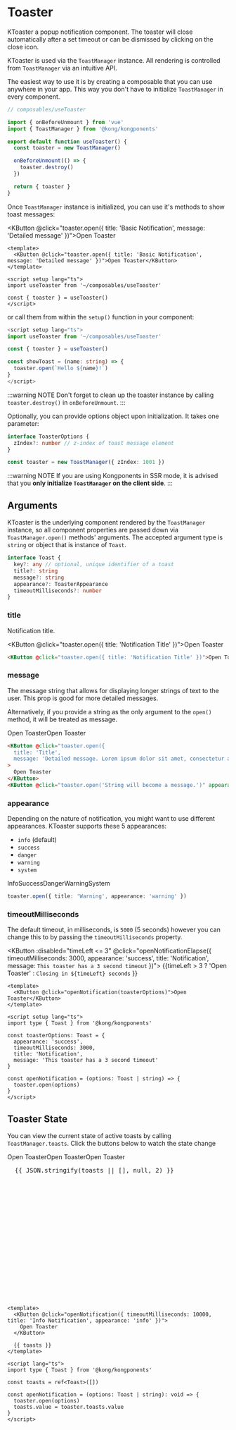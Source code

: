 # Toaster

KToaster a popup notification component. The toaster will close automatically after a set timeout or can be dismissed by clicking on the close icon.

KToaster is used via the `ToastManager` instance. All rendering is controlled from `ToastManager` via an intuitive API.

The easiest way to use it is by creating a composable that you can use anywhere in your app. This way you don't have to initialize `ToastManager` in every component.

```ts
// composables/useToaster

import { onBeforeUnmount } from 'vue'
import { ToastManager } from '@kong/kongponents'

export default function useToaster() {
  const toaster = new ToastManager()

  onBeforeUnmount(() => {
    toaster.destroy()
  })

  return { toaster }
}
```

Once `ToastManager` instance is initialized, you can use it's methods to show toast messages:

<KButton @click="toaster.open({ title: 'Basic Notification', message: 'Detailed message' })">Open Toaster</KButton>

```vue
<template>
  <KButton @click="toaster.open({ title: 'Basic Notification', message: 'Detailed message' })">Open Toaster</KButton>
</template>

<script setup lang="ts">
import useToaster from '~/composables/useToaster'

const { toaster } = useToaster()
</script>
```

or call them from within the `setup()` function in your component:

```ts
<script setup lang="ts">
import useToaster from '~/composables/useToaster'

const { toaster } = useToaster()

const showToast = (name: string) => {
  toaster.open(`Hello ${name}!`)
}
</script>
```

:::warning NOTE
Don't forget to clean up the toaster instance by calling `toaster.destroy()` in `onBeforeUnmount`.
:::

Optionally, you can provide options object upon initialization. It takes one parameter:

```ts
interface ToasterOptions {
  zIndex?: number // z-index of toast message element
}
```

```ts
const toaster = new ToastManager({ zIndex: 1001 })
```

:::warning NOTE
If you are using Kongponents in SSR mode, it is advised that you **only initialize `ToastManager` on the client side**.
:::

## Arguments

KToaster is the underlying component rendered by the `ToastManager` instance, so all component properties are passed down via `ToastManager.open()` methods' arguments. The accepted argument type is `string` or object that is instance of `Toast`.

```ts
interface Toast {
  key?: any // optional, unique identifier of a toast
  title?: string
  message?: string
  appearance?: ToasterAppearance
  timeoutMilliseconds?: number
}
```

### title

Notification title.

<KButton @click="toaster.open({ title: 'Notification Title' })">Open Toaster</KButton>

```html
<KButton @click="toaster.open({ title: 'Notification Title' })">Open Toaster</KButton>
```

### message

The message string that allows for displaying longer strings of text to the user. This prop is good for more detailed messages.

Alternatively, if you provide a string as the only argument to the `open()` method, it will be treated as message.

<div class="horizontal-container">
  <KButton @click="toaster.open({ 
    title: 'Title',
    message: 'Detailed message. Lorem ipsum dolor sit amet, consectetur adipiscing elit, sed do eiusmod tempor incididunt ut labore et dolore magna aliqua.' })"
  >
    Open Toaster
  </KButton>
  <KButton @click="toaster.open('String will become a message.')" appearance="secondary">Open Toaster</KButton>
</div>

```html
<KButton @click="toaster.open({ 
  title: 'Title',
  message: 'Detailed message. Lorem ipsum dolor sit amet, consectetur adipiscing elit, sed do eiusmod tempor incididunt ut labore et dolore magna aliqua.' })"
>
  Open Toaster
</KButton>
<KButton @click="toaster.open('String will become a message.')" appearance="secondary">Open Toaster</KButton>
```

### appearance

Depending on the nature of notification, you might want to use different appearances. KToaster supports these 5 appearances:

* `info` (default)
* `success`
* `danger`
* `warning`
* `system`

<div class="horizontal-container">
  <KButton @click="toaster.open({ title: 'Info', appearance: 'info' })">
    <InfoIcon />
    Info
  </KButton>
  <KButton @click="toaster.open({ title: 'Success', appearance: 'success' })">
    <CheckCircleIcon />
    Success
  </KButton>
  <KButton
    @click="toaster.open({ title: 'Danger', appearance: 'danger' })"
    appearance="danger"
  >
    <ClearIcon />
    Danger
  </KButton>
  <KButton @click="toaster.open({ title: 'Warning', appearance: 'warning' })">
    <WarningIcon />
    Warning
  </KButton>
  <KButton
    @click="toaster.open({ title: 'System', appearance: 'system' })"
    appearance="secondary"
  >
    <KongIcon />
    System
  </KButton>
</div>

```ts
toaster.open({ title: 'Warning', appearance: 'warning' })
```

### timeoutMilliseconds

The default timeout, in milliseconds, is `5000` (5 seconds) however you can change this to by passing the `timeoutMilliseconds` property.

<KButton :disabled="timeLeft <= 3" @click="openNotificationElapse({ timeoutMilliseconds: 3000, appearance: 'success', title: 'Notification', message: `This toaster has a 3 second timeout` })">
  {{timeLeft > 3 ? 'Open Toaster' : `Closing in ${timeLeft} seconds` }}
</KButton>

```vue
<template>
  <KButton @click="openNotification(toasterOptions)">Open Toaster</KButton>
</template>

<script setup lang="ts">
import type { Toast } from '@kong/kongponents'

const toasterOptions: Toast = {
  appearance: 'success',
  timeoutMilliseconds: 3000,
  title: 'Notification',
  message: 'This toaster has a 3 second timeout'
}

const openNotification = (options: Toast | string) => {
  toaster.open(options)
}
</script>
```

## Toaster State

You can view the current state of active toasts by calling `ToastManager.toasts`. Click the buttons below to watch the state change

<div class="horizontal-container">
  <KButton @click="openNotification({ timeoutMilliseconds: 10000, title: 'Info Notification', appearance: 'info' })">
    Open Toaster
  </KButton>
  <KButton
    @click="openNotification({ title: 'Danger Notification', appearance: 'danger' })"
    appearance="danger"
  >
    Open Toaster
  </KButton>
  <KButton
    @click="openNotification('Basic Notification')"
    appearance="secondary"
  >
    Open Toaster
  </KButton>
</div>

<pre class="fixed-height-data-container">
  {{ JSON.stringify(toasts || [], null, 2) }}
</pre>

```vue
<template>
  <KButton @click="openNotification({ timeoutMilliseconds: 10000, title: 'Info Notification', appearance: 'info' })">
    Open Toaster
  </KButton>

  {{ toasts }}
</template>

<script lang="ts">
import type { Toast } from '@kong/kongponents'

const toasts = ref<Toast>([])

const openNotification = (options: Toast | string): void => {
  toaster.open(options)
  toasts.value = toaster.toasts.value
}
</script>
```

<script setup lang="ts">
import { InfoIcon, CheckCircleIcon, WarningIcon, ClearIcon, KongIcon } from '@kong/icons'
import { ref } from 'vue'
import type { ComponentInternalInstance } from 'vue'
import { ToastManager } from '@/index'

const toaster = new ToastManager()

const toasts = ref([])
const timeLeft = ref(4)

const openNotification = (options: Toast | string): void => {
  toaster.open(options)
  toasts.value = toaster.toasts.value
}

const openNotificationElapse = (options: Toast | string): void => {
  toaster.open(options)
  toasts.value = toaster.toasts.value
  timeLeft.value -= 1

  const interval = setInterval(() => {
    timeLeft.value -= 1

    if (timeLeft.value === 0){
      timeLeft.value = 4
      clearInterval(interval)
    }
  }, 1000)
}
</script>

<style lang="scss" scoped>
.horizontal-container {
  display: flex;
  gap: $kui-space-50;
  flex-wrap: wrap;
}

.fixed-height-data-container {
  height: 300px;
  overflow-y: auto;
}
</style>
